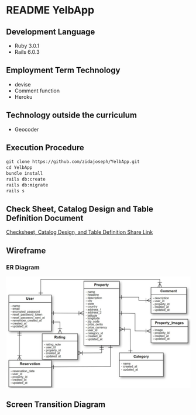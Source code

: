 # README YelbApp

## Development Language

* Ruby 3.0.1
* Rails 6.0.3

## Employment Term Technology

- devise
- Comment function
- Heroku

## Technology outside the curriculum

- Geocoder

## Execution Procedure

```
git clone https://github.com/zidajoseph/YelbApp.git
cd YelbApp
bundle install
rails db:create
rails db:migrate
rails s
```

## Check Sheet, Catalog Design and Table Definition Document

[Checksheet, Catalog Design, and Table Definition Share Link](https://docs.google.com/spreadsheets/d/134xWXE_yQOAw0DTBpB2TZuACIfQuCVyJMZaTg76nkc8/edit?usp=sharing)

## Wireframe


### ER Diagram
![ER Diagram](ERD.jpg)


## Screen Transition Diagram